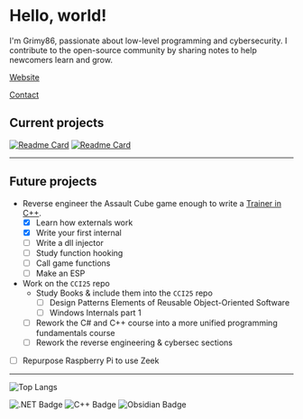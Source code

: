 # Hello, world!
I'm Grimy86, passionate about low-level programming and cybersecurity. I contribute to the open-source community by sharing notes to help newcomers learn and grow.

[Website](https://grimy86.github.io/)

[Contact](mailto:grimy86@proton.me)

## Current projects
[![Readme Card](https://github-readme-stats.vercel.app/api/pin/?username=grimy86&repo=grimy86.github.io&theme=transparent)](https://github.com/grimy86/grimy86.github.io)
[![Readme Card](https://github-readme-stats.vercel.app/api/pin/?username=grimy86&repo=CCI25&theme=transparent)](https://github.com/grimy86/CCI25)

---

## Future projects
- Reverse engineer the Assault Cube game enough to write a [Trainer in C++](https://github.com/grimy86/AssaultCubeTrainer).
  - [X] Learn how externals work
  - [X] Write your first internal
  - [ ] Write a dll injector
  - [ ] Study function hooking
  - [ ] Call game functions
  - [ ] Make an ESP
- Work on the `CCI25` repo
  - Study Books & include them into the `CCI25` repo
    - [ ] Design Patterns Elements of Reusable Object-Oriented Software
    - [ ] Windows Internals part 1
  - [ ] Rework the C# and C++ course into a more unified programming fundamentals course
  - [ ] Rework the reverse engineering & cybersec sections 
- [ ] Repurpose Raspberry Pi to use Zeek

---

<!-- https://badges.pages.dev/ -->
![Top Langs](https://github-readme-stats.vercel.app/api/top-langs/?username=grimy86&layout=donut&langs_count=6&theme=transparent&hide_title=true&size_weight=0.5&count_weight=0.5&hide=HTML,Css,JavaScript,Ruby)

![.NET Badge](https://img.shields.io/badge/.NET-512BD4?logo=dotnet&logoColor=fff&style=flat-square)
![C++ Badge](https://img.shields.io/badge/C%2B%2B-00599C?logo=cplusplus&logoColor=fff&style=flat-square)
![Obsidian Badge](https://img.shields.io/badge/Obsidian-7C3AED?logo=obsidian&logoColor=fff&style=flat-square)
